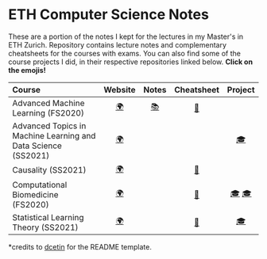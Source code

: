 # ETH Computer Science Notes

These are a portion of the notes I kept for the lectures in my Master's in ETH Zurich. Repository contains lecture notes and complementary cheatsheets for the courses with exams. You can also find some of the course projects I did, in their respective repositories linked below. **Click on the emojis!**

| Course                                                       |                           Website                            |  Notes  |    Cheatsheet    |                           Project                            |
| :----------------------------------------------------------- | :----------------------------------------------------------: | :-----: | :--------------: | :----------------------------------------------------------: |
| Advanced Machine Learning  (FS2020)                             | [:earth_africa:](https://ml2.inf.ethz.ch/courses/aml/)    | [:books:](https://github.com/pierobartolo/AML-Lecture-Notes) | [:page_with_curl:](https://github.com/pierobartolo/eth-ds-notes/blob/main/cheatsheets/aml_cheatsheet.pdf) |                                                              |
| Advanced Topics in Machine Learning and Data Science    (SS2021)              | [:earth_africa:](https://fernandoperezc.github.io/Advanced-Topics-in-Machine-Learning-and-Data-Science/)   |         |                  | [:mortar_board:](https://github.com/pierobartolo/eth-ds-notes/blob/main/notes/gnn.pdf)  |
| Causality (SS2021)                  | [:earth_africa:](https://stat.ethz.ch/lectures/ss21/causality.php#course_materials)   |         |   [:page_with_curl:](https://github.com/pierobartolo/eth-ds-notes/blob/main/cheatsheets/causality_cheatsheet.pdf)               |   |
| Computational Biomedicine   (FS2020)               | [:earth_africa:](https://bmi.inf.ethz.ch/teaching/261-5100-00l-computational-biomedicine-autumn-2020)   |         |   [:page_with_curl:](https://github.com/pierobartolo/eth-ds-notes/blob/main/cheatsheets/comp_bio_cheatsheet.pdf) | [🎓](https://github.com/pierobartolo/MapTie) [🎓](https://github.com/pierobartolo/snpMAP)  |
| Statistical Learning Theory  (SS2021)                | [:earth_africa:](https://ml2.inf.ethz.ch/courses/slt/)   |         |   [:page_with_curl:](https://github.com/pierobartolo/eth-ds-notes/blob/main/cheatsheets/slt_cheatsheet.pdf)               |  [:mortar_board:](https://github.com/pierobartolo/stat-learning) |

*credits to [dcetin](https://github.com/dcetin/eth-cs-notes) for the README template.
